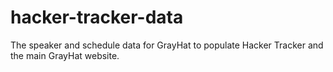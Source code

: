 # hacker-tracker-data
The speaker and schedule data for GrayHat to populate Hacker Tracker and the main GrayHat website.
